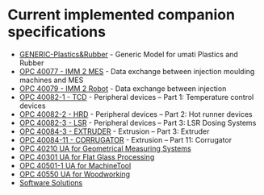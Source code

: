 # Current implemented companion specifications

- [GENERIC-Plastics&Rubber](Specs/prgeneric.md) - Generic Model for umati Plastics and Rubber
- [OPC 40077 - IMM 2 MES](Specs/pr40077.md) - Data exchange between injection
moulding machines and MES
- [OPC 40079 - IMM 2 Robot](Specs/pr40079.md) - Data exchange between injection
- [OPC 40082-1 - TCD](Specs/pr40082-1.md) - Peripheral devices – Part 1: Temperature control devices
- [OPC 40082-2 - HRD](Specs/pr40082-2.md) - Peripheral devices – Part 2: Hot runner devices
- [OPC 40082-3 - LSR](Specs/pr40082-3.md) - Peripheral devices – Part 3: LSR Dosing Systems
- [OPC 40084-3 - EXTRUDER](Specs/pr40084-3.md) - Extrusion – Part 3: Extruder
- [OPC 40084-11 - CORRUGATOR](Specs/pr40084-11.md) - Extrusion – Part 11: Corrugator
- [OPC 40210 UA for Geometrical Measuring Systems](Specs/GeometricalMeasuringSystems.md)
- [OPC 40301 UA for Flat Glass Processing](Specs/Flatglass.md)
- [OPC 40501-1 UA for MachineTool](Specs/MachineTool.md)
- [OPC 40550 UA for Woodworking](Specs/Woodworking.md)
- [Software Solutions](Specs/Software.md)
